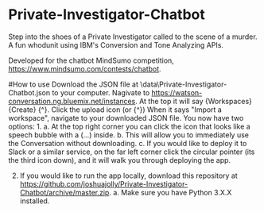 # Private-Investigator-Chatbot
Step into the shoes of a Private Investigator called to the scene of a murder. A fun whodunit using IBM's Conversion and Tone Analyzing APIs.

Developed for the chatbot MindSumo competition, https://www.mindsumo.com/contests/chatbot. 

#How to use
Download the JSON file at \data\Private-Investigator-Chatbot.json to your computer.
Nagivate to https://watson-conversation.ng.bluemix.net/instances.
At the top it will say {Workspaces} {Create} {^}.
Click the upload icon (or {^})
When it says "Import a workspace", navigate to your downloaded JSON file.
You now have two options:
1. 
a. At the top right corner you can click the icon that looks like a speech bubble with a (...) inside.
b. This will allow you to immediately use the Conversation without downloading.
c. If you would like to deploy it to Slack or a similar service, on the far left corner click the circular pointer (its the third icon down), and it will walk you through deploying the app.

2. If you would like to run the app locally, download this repository at https://github.com/joshuajolly/Private-Investigator-Chatbot/archive/master.zip.
a. Make sure you have Python 3.X.X installed.
